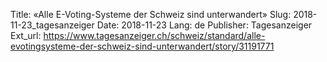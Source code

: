 Title: «Alle E-Voting-Systeme der Schweiz sind unterwandert»
Slug: 2018-11-23_tagesanzeiger
Date: 2018-11-23
Lang: de
Publisher: Tagesanzeiger
Ext_url: https://www.tagesanzeiger.ch/schweiz/standard/alle-evotingsysteme-der-schweiz-sind-unterwandert/story/31191771